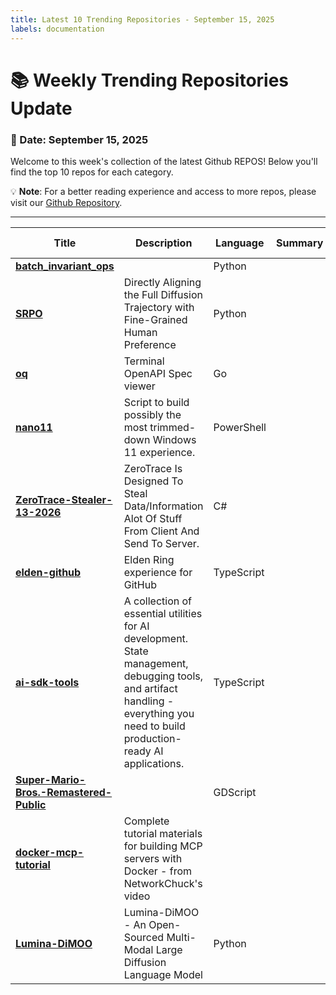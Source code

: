 ```yaml
---
title: Latest 10 Trending Repositories - September 15, 2025
labels: documentation
---
```

# 📚 Weekly Trending Repositories Update

### 📅 Date: September 15, 2025

Welcome to this week's collection of the latest Github REPOS! Below you'll find the top 10 repos for each category.

💡 **Note**: For a better reading experience and access to more repos, please visit our [Github Repository](https://github.com/marc-ko/daily-trending-repo).

---

| **Title** | **Description** | **Language** | **Summary** | **Tags** | **Stars Count** |
| --- | --- | --- | --- | --- | --- |
| **[batch_invariant_ops](https://github.com/thinking-machines-lab/batch_invariant_ops)** |  | Python |  |  | 561 |
| **[SRPO](https://github.com/Tencent-Hunyuan/SRPO)** | Directly Aligning the Full Diffusion Trajectory with Fine-Grained Human Preference | Python |  |  | 529 |
| **[oq](https://github.com/plutov/oq)** | Terminal OpenAPI Spec viewer | Go |  |  | 481 |
| **[nano11](https://github.com/ntdevlabs/nano11)** | Script to build possibly the most trimmed-down Windows 11 experience. | PowerShell |  |  | 436 |
| **[ZeroTrace-Stealer-13-2026](https://github.com/luis22d/ZeroTrace-Stealer-13-2026)** | ZeroTrace Is Designed To Steal Data/Information Alot Of Stuff From Client And Send To Server. | C# |  | <details><summary>crypt...</summary><p>crypter, crypter-fud, fud-crypter, fud-stealer, panel-stealer, stealer, stealer-files, stealer-fud, stealer-panel, stealing</p></details> | 431 |
| **[elden-github](https://github.com/SaltyAom/elden-github)** | Elden Ring experience for GitHub | TypeScript |  |  | 381 |
| **[ai-sdk-tools](https://github.com/midday-ai/ai-sdk-tools)** | A collection of essential utilities for AI development. State management, debugging tools, and artifact handling - everything you need to build production-ready AI applications. | TypeScript |  | ai-sdk | 367 |
| **[Super-Mario-Bros.-Remastered-Public](https://github.com/JHDev2006/Super-Mario-Bros.-Remastered-Public)** |  | GDScript |  |  | 349 |
| **[docker-mcp-tutorial](https://github.com/theNetworkChuck/docker-mcp-tutorial)** | Complete tutorial materials for building MCP servers with Docker - from NetworkChuck's video |  |  |  | 329 |
| **[Lumina-DiMOO](https://github.com/Alpha-VLLM/Lumina-DiMOO)** | Lumina-DiMOO - An Open-Sourced Multi-Modal Large Diffusion Language Model | Python |  | <details><summary>diffu...</summary><p>diffusion-large-language-model, discrete-diffusion-models, unified-multimodal-understanding-and-generation</p></details> | 315 |

